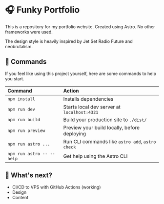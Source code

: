 # 🎧 Funky Portfolio

This is a repository for my portfolio website. Created using Astro. No other frameworks were used.

The design style is heavily inspired by Jet Set Radio Future and neobrutalism.

## 🧞 Commands

If you feel like using this project yourself, here are some commands to help you start.

| Command                   | Action                                           |
| :------------------------ | :----------------------------------------------- |
| `npm install`             | Installs dependencies                            |
| `npm run dev`             | Starts local dev server at `localhost:4321`      |
| `npm run build`           | Build your production site to `./dist/`          |
| `npm run preview`         | Preview your build locally, before deploying     |
| `npm run astro ...`       | Run CLI commands like `astro add`, `astro check` |
| `npm run astro -- --help` | Get help using the Astro CLI                     |

## 👀 What's next?

- CI/CD to VPS with GitHub Actions (working)
- Design
- Content
